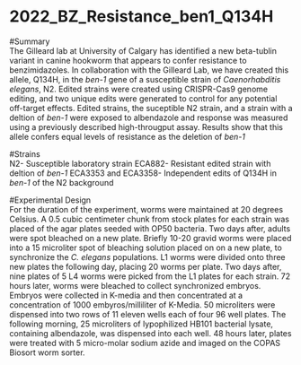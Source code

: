 2022_BZ_Resistance_ben1_Q134H
================

#Summary  
The Gilleard lab at University of Calgary has identified a new
beta-tublin variant in canine hookworm that appears to confer resistance
to benzimidazoles. In collaboration with the Gilleard Lab, we have
created this allele, Q134H, in the *ben-1* gene of a susceptible strain
of *Caenorhabditis elegans*, N2. Edited strains were created using
CRISPR-Cas9 genome editing, and two unique edits were generated to
control for any potential off-target effects. Edited strains, the
suceptible N2 strain, and a strain with a deltion of *ben-1* were
exposed to albendazole and response was measured using a previously
described high-througput assay. Results show that this allele confers
equal levels of resistance as the deletion of *ben-1*

#Strains  
N2- Susceptible laboratory strain ECA882- Resistant edited strain with
deltion of *ben-1* ECA3353 and ECA3358- Independent edits of Q134H in
*ben-1* of the N2 background

#Experimental Design  
For the duration of the experiment, worms were maintained at 20 degrees
Celsius. A 0.5 cubic centimeter chunk from stock plates for each strain
was placed of the agar plates seeded with OP50 bacteria. Two days after,
adults were spot bleached on a new plate. Briefly 10-20 gravid worms
were placed into a 15 microliter spot of bleaching solution placed on on
a new plate, to synchronize the *C. elegans* populations. L1 worms were
divided onto three new plates the following day, placing 20 worms per
plate. Two days after, nine plates of 5 L4 worms were picked from the L1
plates for each strain. 72 hours later, worms were bleached to collect
synchronized embryos. Embryos were collected in K-media and then
concentrated at a concentration of 1000 embyros/milliliter of K-Media.
50 microliters were dispensed into two rows of 11 eleven wells each of
four 96 well plates. The following morning, 25 microliters of
lypophilized HB101 bacterial lysate, containing albendazole, was
dispensed into each well. 48 hours later, plates were treated with 5
micro-molar sodium azide and imaged on the COPAS Biosort worm sorter.
